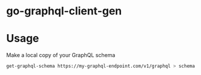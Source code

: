 # go-graphql-client-gen

# Usage
Make a local copy of your GraphQL schema
```sh
get-graphql-schema https://my-graphql-endpoint.com/v1/graphql > schema.gql
```
